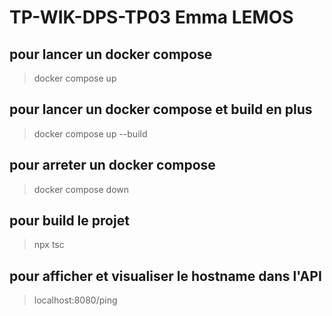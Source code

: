 # TP-WIK-DPS-TP03 Emma LEMOS

## pour lancer un docker compose
> docker compose up

## pour lancer un docker compose et build en plus
> docker compose up --build

## pour arreter un docker compose
> docker compose down

## pour build le projet
> npx tsc

## pour afficher et visualiser le hostname dans l'API
> localhost:8080/ping


